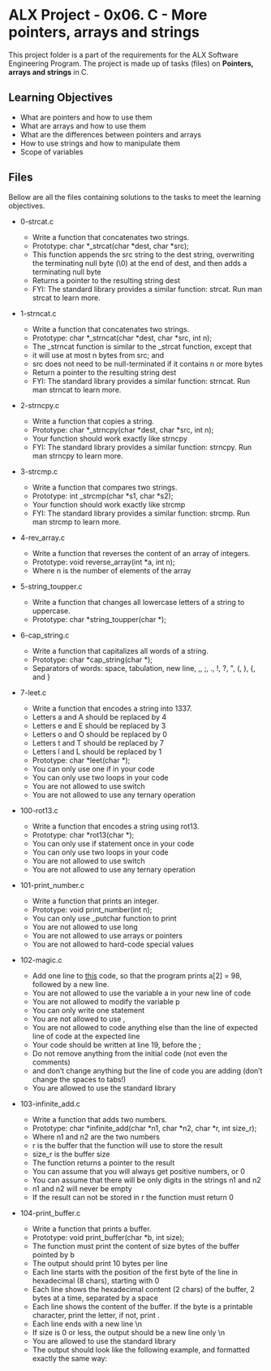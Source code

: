 
# ALX Project - 0x06. C - More pointers, arrays and strings

This project folder is a part of the requirements for the ALX Software Engineering Program.
The project is made up of tasks (files) on **Pointers, arrays and strings** in C.

## Learning Objectives

* What are pointers and how to use them
* What are arrays and how to use them
* What are the differences between pointers and arrays
* How to use strings and how to manipulate them
* Scope of variables

## Files

Bellow are all the files containing solutions to the tasks to meet the learning objectives.

* 0-strcat.c
	- Write a function that concatenates two strings.
	- Prototype: char *_strcat(char *dest, char *src);
	- This function appends the src string to the dest string, overwriting the terminating null byte (\0) at the end of dest, and then adds a terminating null byte
	- Returns a pointer to the resulting string dest
	- FYI: The standard library provides a similar function: strcat. Run man strcat to learn more.

* 1-strncat.c
	- Write a function that concatenates two strings.
	- Prototype: char *_strncat(char *dest, char *src, int n);
	- The _strncat function is similar to the _strcat function, except that
	- it will use at most n bytes from src; and
	- src does not need to be null-terminated if it contains n or more bytes
	- Return a pointer to the resulting string dest
	- FYI: The standard library provides a similar function: strncat. Run man strncat to learn more.

* 2-strncpy.c
	- Write a function that copies a string.
	- Prototype: char *_strncpy(char *dest, char *src, int n);
	- Your function should work exactly like strncpy
	- FYI: The standard library provides a similar function: strncpy. Run man strncpy to learn more.

* 3-strcmp.c
	- Write a function that compares two strings.
	- Prototype: int _strcmp(char *s1, char *s2);
	- Your function should work exactly like strcmp
	- FYI: The standard library provides a similar function: strcmp. Run man strcmp to learn more.

* 4-rev_array.c
	- Write a function that reverses the content of an array of integers.
	- Prototype: void reverse_array(int *a, int n);
	- Where n is the number of elements of the array

* 5-string_toupper.c
	- Write a function that changes all lowercase letters of a string to uppercase.
	- Prototype: char *string_toupper(char *);

* 6-cap_string.c
	- Write a function that capitalizes all words of a string.
	- Prototype: char *cap_string(char *);
	- Separators of words: space, tabulation, new line, ,, ;, ., !, ?, ", (, ), {, and }

* 7-leet.c
	- Write a function that encodes a string into 1337.
	- Letters a and A should be replaced by 4
	- Letters e and E should be replaced by 3
	- Letters o and O should be replaced by 0
	- Letters t and T should be replaced by 7
	- Letters l and L should be replaced by 1
	- Prototype: char *leet(char *);
	- You can only use one if in your code
	- You can only use two loops in your code
	- You are not allowed to use switch
	- You are not allowed to use any ternary operation

* 100-rot13.c
	- Write a function that encodes a string using rot13.
	- Prototype: char *rot13(char *);
	- You can only use if statement once in your code
	- You can only use two loops in your code
	- You are not allowed to use switch
	- You are not allowed to use any ternary operation

* 101-print_number.c
	- Write a function that prints an integer.
	- Prototype: void print_number(int n);
	- You can only use _putchar function to print
	- You are not allowed to use long
	- You are not allowed to use arrays or pointers
	- You are not allowed to hard-code special values

* 102-magic.c
	- Add one line to [this](https://github.com/holbertonschool/make_magic_happen/blob/master/magic.c)  code, so that the program prints a[2] = 98, followed by a new line.
	- You are not allowed to use the variable a in your new line of code
	- You are not allowed to modify the variable p
	- You can only write one statement
	- You are not allowed to use ,
	- You are not allowed to code anything else than the line of expected line of code at the expected line
	- Your code should be written at line 19, before the ;
	- Do not remove anything from the initial code (not even the comments)
	- and don’t change anything but the line of code you are adding (don’t change the spaces to tabs!)
	- You are allowed to use the standard library

* 103-infinite_add.c
	- Write a function that adds two numbers.
	- Prototype: char *infinite_add(char *n1, char *n2, char *r, int size_r);
	- Where n1 and n2 are the two numbers
	- r is the buffer that the function will use to store the result
	- size_r is the buffer size
	- The function returns a pointer to the result
	- You can assume that you will always get positive numbers, or 0
	- You can assume that there will be only digits in the strings n1 and n2
	- n1 and n2 will never be empty
	- If the result can not be stored in r the function must return 0

* 104-print_buffer.c
	- Write a function that prints a buffer.
	- Prototype: void print_buffer(char *b, int size);
	- The function must print the content of size bytes of the buffer pointed by b
	- The output should print 10 bytes per line
	- Each line starts with the position of the first byte of the line in hexadecimal (8 chars), starting with 0
	- Each line shows the hexadecimal content (2 chars) of the buffer, 2 bytes at a time, separated by a space
	- Each line shows the content of the buffer. If the byte is a printable character, print the letter, if not, print .
	- Each line ends with a new line \n
	- If size is 0 or less, the output should be a new line only \n
	- You are allowed to use the standard library
	- The output should look like the following example, and formatted exactly the same way:
